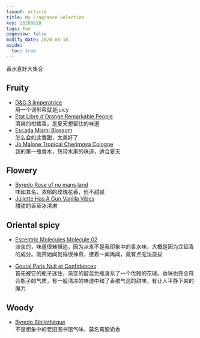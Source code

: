 ```yaml
---
layout: article
title: My Fragrance Selection
key: 20200818
tags: Fun
pageview: false
modify_date: 2020-08-18
aside:
  toc: true
---
```



香水喜好大集合

<!--more-->


## Fruity
- [D&G 3 limperatrice](https://www.fragrantica.asia/perfume/Dolce-Gabbana/D-G-Anthology-L-Imperatrice-3-6086.html)    
用一个词形容就是juicy
- [Etat Libre d'Orange Remarkable People](https://www.fragrantica.asia/perfume/Etat-Libre-d-Orange/Remarkable-People-30504.html)     
清爽的柑橘香，是夏天想留住的味道
- [Escada Miami Blossom](https://www.fragrantica.asia/perfume/Escada/Miami-Blossom-53054.html)    
怎么会如此香甜，太美好了
- [Jo Malone Tropical Cherimoya Cologne](https://www.fragrantica.asia/perfume/Jo-Malone-London/Tropical-Cherimoya-Cologne-49602.html)    
我的第一瓶香水，热带水果的味道，适合夏天

## Flowery

- [Byredo Rose of no mans land](https://www.fragrantica.asia/perfume/Byredo/Rose-Of-No-Man-s-Land-31931.html)    
味如其名，浓郁的玫瑰花香，但不甜腻
- [Juliette Has A Gun Vanilla Vibes](https://www.fragrantica.asia/perfume/Juliette-Has-A-Gun/Vanilla-Vibes-54878.html)    
甜甜的香草冰淇淋


## Oriental spicy

- [Escentric Molecules Molecule 02](https://www.fragrantica.asia/perfume/Escentric-Molecules/Escentric-02-3607.html)    
淡淡的，味道很难描述，因为从来不是我印象中的香水味，大概是因为龙延香的成分。刚开始闻觉得很神奇，接着一闻再闻，竟有点无法自拔

- [Goutal Paris Nuit et Confidences](https://www.fragrantica.asia/perfume/Annick-Goutal/Nuit-et-Confidences-46239.html)   
首先被它的瓶子迷住，渐变的靛蓝色瓶身系了一个优雅的花球。香味也完全符合瓶子的气质，有一股清凉的味道中和了香槟气泡的甜味，有让人平静下来的魔力


## Woody 

- [Byredo Bibliothèque](https://www.fragrantica.asia/perfume/Byredo/Biblioth-que-43324.html)   
不是想象中的老旧图书馆气味，莫名有股奶香